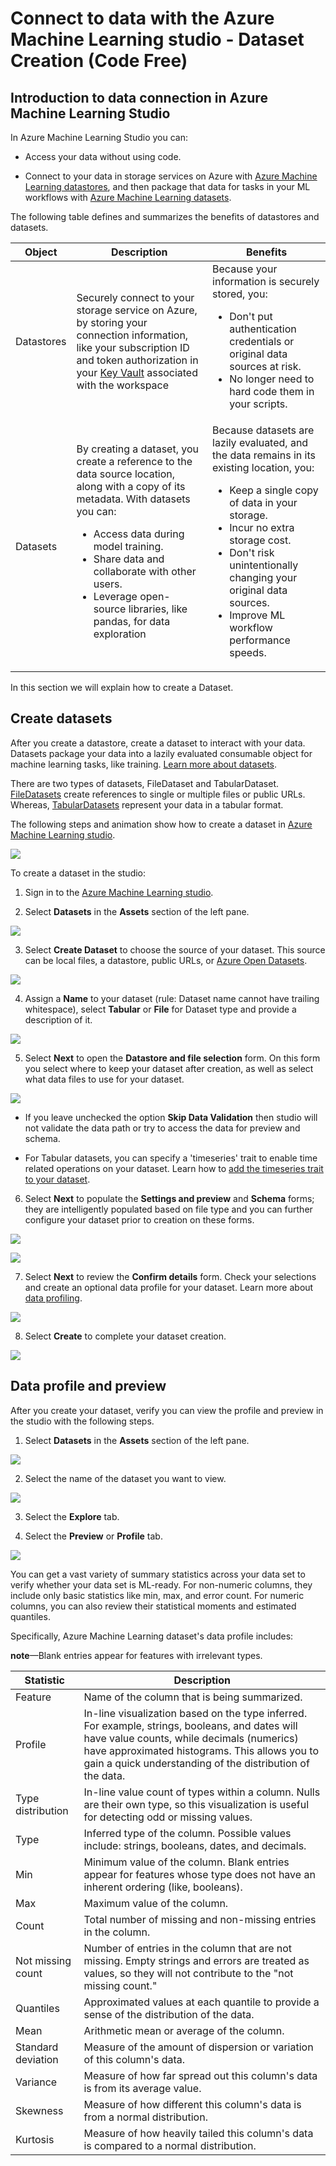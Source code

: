 # Connect to data with the Azure Machine Learning studio - Dataset Creation (Code Free)

## Introduction to data connection in Azure Machine Learning Studio

In Azure Machine Learning Studio you can:
* Access your data without using code. 

* Connect to your data in storage services on Azure with [Azure Machine Learning datastores](https://docs.microsoft.com/en-us/azure/machine-learning/how-to-access-data), and then package that data for tasks in your ML workflows with [Azure Machine Learning datasets](https://docs.microsoft.com/en-us/azure/machine-learning/how-to-create-register-datasets).

The following table defines and summarizes the benefits of datastores and datasets.

| **Object** | **Description** | **Benefits** |
| ---------- | -------------- | ---------------- |
|Datastores | Securely connect to your storage service on Azure, by storing your connection information, like your subscription ID and token authorization in your [Key Vault](https://azure.microsoft.com/services/key-vault/) associated with the workspace | Because your information is securely stored, you: <ul><li>Don't put authentication credentials or original data sources at risk.</li><li>No longer need to hard code them in your scripts.</li></ul>|
|Datasets | By creating a dataset, you create a reference to the data source location, along with a copy of its metadata. With datasets you can: <ul><li> Access data during model training.</li><li>Share data and collaborate with other users.</li><li>Leverage open-source libraries, like pandas, for data exploration</li></ul> | Because datasets are lazily evaluated, and the data remains in its existing location, you: <ul><li>Keep a single copy of data in your storage.</li><li> Incur no extra storage cost.</li><li> Don't risk unintentionally changing your original data sources.</li><li>Improve ML workflow performance speeds.</li></ul>|

In this section we will explain how to create a Dataset.


## Create datasets

After you create a datastore, create a dataset to interact with your data. Datasets package your data into a lazily evaluated consumable object for machine learning tasks, like training. [Learn more about datasets](https://docs.microsoft.com/en-us/azure/machine-learning/how-to-create-register-datasets).

There are two types of datasets, FileDataset and TabularDataset. 
[FileDatasets](https://docs.microsoft.com/en-us/azure/machine-learning/how-to-create-register-datasets#filedataset) create references to single or multiple files or public URLs. Whereas, [TabularDatasets](https://docs.microsoft.com/en-us/azure/machine-learning/how-to-create-register-datasets#tabulardataset) represent your data in a tabular format.

The following steps and animation show how to create a dataset in [Azure Machine Learning studio](https://ml.azure.com/).

![](https://docs.microsoft.com/en-us/azure/machine-learning/media/how-to-connect-data-ui/create-dataset-ui.gif)

To create a dataset in the studio:

1. Sign in to the [Azure Machine Learning studio](https://ml.azure.com/).

2. Select **Datasets** in the **Assets** section of the left pane.

![](https://github.com/felicity-borg/Getting-Started-On-Azure-ML/blob/main/Images/dataset1.PNG)

3. Select **Create Dataset** to choose the source of your dataset. This source can be local files, a datastore, public URLs, or [Azure Open Datasets](https://docs.microsoft.com/en-us/azure/open-datasets/how-to-create-azure-machine-learning-dataset-from-open-dataset).

![](https://github.com/felicity-borg/Getting-Started-On-Azure-ML/blob/main/Images/dataset2.PNG)

4. Assign a **Name** to your dataset (rule: Dataset name cannot have trailing whitespace), select **Tabular** or **File** for Dataset type and provide a description of it. 

![](https://github.com/felicity-borg/Getting-Started-On-Azure-ML/blob/main/Images/dataset3.PNG)

5. Select **Next** to open the **Datastore and file selection** form. On this form you select where to keep your dataset after creation, as well as select what data files to use for your dataset. 

![](https://github.com/felicity-borg/Getting-Started-On-Azure-ML/blob/main/Images/dataset4.PNG)

  * If you leave unchecked the option **Skip Data Validation** then studio will not validate the data path or try to access the data for preview and schema.

  * For Tabular datasets, you can specify a 'timeseries' trait to enable time related operations on your dataset. Learn how to [add the timeseries trait to your dataset](https://docs.microsoft.com/en-us/azure/machine-learning/how-to-monitor-datasets#studio-dataset).

6. Select **Next** to populate the **Settings and preview** and **Schema** forms; they are intelligently populated based on file type and you can further configure your dataset prior to creation on these forms.

![](https://github.com/felicity-borg/Getting-Started-On-Azure-ML/blob/main/Images/dataset5.PNG)

![](https://github.com/felicity-borg/Getting-Started-On-Azure-ML/blob/main/Images/dataset6.PNG)

7. Select **Next** to review the **Confirm details** form. Check your selections and create an optional data profile for your dataset. Learn more about [data profiling](https://docs.microsoft.com/en-us/azure/machine-learning/how-to-connect-data-ui#profile).

![](https://github.com/felicity-borg/Getting-Started-On-Azure-ML/blob/main/Images/dataset7.PNG)

8. Select **Create** to complete your dataset creation.

![](https://github.com/felicity-borg/Getting-Started-On-Azure-ML/blob/main/Images/dataset8.PNG)

## Data profile and preview
After you create your dataset, verify you can view the profile and preview in the studio with the following steps.

1. Select **Datasets** in the **Assets** section of the left pane.

![](https://github.com/felicity-borg/Getting-Started-On-Azure-ML/blob/main/Images/dataset1.PNG)

2. Select the name of the dataset you want to view.

![](https://github.com/felicity-borg/Getting-Started-On-Azure-ML/blob/main/Images/dataset8.PNG)

3. Select the **Explore** tab.



4. Select the **Preview** or **Profile** tab.

![](https://docs.microsoft.com/en-us/azure/machine-learning/media/how-to-connect-data-ui/dataset-preview-profile.gif)

You can get a vast variety of summary statistics across your data set to verify whether your data set is ML-ready. For non-numeric columns, they include only basic statistics like min, max, and error count. For numeric columns, you can also review their statistical moments and estimated quantiles.

Specifically, Azure Machine Learning dataset's data profile includes:

**note**—Blank entries appear for features with irrelevant types.

| Statistic |	Description |
| --------- | ----------- |
| Feature |	Name of the column that is being summarized. |
| Profile |	In-line visualization based on the type inferred. For example, strings, booleans, and dates will have value counts, while decimals (numerics) have approximated histograms. This allows you to gain a quick understanding of the distribution of the data. |
| Type distribution	| In-line value count of types within a column. Nulls are their own type, so this visualization is useful for detecting odd or missing values. |
| Type |	Inferred type of the column. Possible values include: strings, booleans, dates, and decimals. |
| Min |	Minimum value of the column. Blank entries appear for features whose type does not have an inherent ordering (like, booleans). |
| Max |	Maximum value of the column. |
| Count	| Total number of missing and non-missing entries in the column. |
| Not missing count |	Number of entries in the column that are not missing. Empty strings and errors are treated as values, so they will not contribute to the "not missing count."| 
| Quantiles	| Approximated values at each quantile to provide a sense of the distribution of the data.| 
| Mean |	Arithmetic mean or average of the column. |
| Standard deviation | Measure of the amount of dispersion or variation of this column's data. |
| Variance |Measure of how far spread out this column's data is from its average value. |
| Skewness |	Measure of how different this column's data is from a normal distribution. |
| Kurtosis |	Measure of how heavily tailed this column's data is compared to a normal distribution. |

